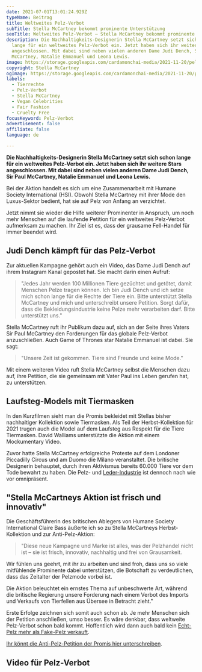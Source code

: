 ```yaml
---
date: 2021-07-01T13:01:24.929Z
typeName: Beitrag
title: Weltweites Pelz-Verbot
subTitle: Stella McCartney bekommt prominente Unterstützung
seoTitle: Weltweites Pelz-Verbot – Stella McCartney bekommt prominente Unterstützung
description: Die Nachhaltigkeits-Designerin Stella McCartney setzt sich schon
  lange für ein weltweites Pelz-Verbot ein. Jetzt haben sich ihr weitere Stars
  angeschlossen. Mit dabei sind neben vielen anderen Dame Judi Dench, Sir Paul
  McCartney, Natalie Emmanuel und Leona Lewis.
image: https://storage.googleapis.com/cardamonchai-media/2021-11-20/pelzverbot-stella-mccartney-jpg-imagine-a8a848_aa9b5b_1024_768/640.webp
copyright: Stella McCartney
ogImage: https://storage.googleapis.com/cardamonchai-media/2021-11-20/pelzverbot-stella-mccartney-fb-jpg-imagine-a8a848_aa9c59_1200_628/640.webp
labels:
  - Tierrechte
  - Pelz-Verbot
  - Stella McCartney
  - Vegan Celebrities
  - Fair Fashion
  - Cruelty Free
focusKeyword: Pelz-Verbot
advertisement: false
affiliate: false
language: de

---
```


**Die Nachhaltigkeits-Designerin Stella McCartney setzt sich schon lange für ein weltweites Pelz-Verbot ein. Jetzt haben sich ihr weitere Stars angeschlossen. Mit dabei sind neben vielen anderen Dame Judi Dench, Sir Paul McCartney, Natalie Emmanuel und Leona Lewis.**

Bei der Aktion handelt es sich um eine Zusammenarbeit mit Humane Society International (HSI). Obwohl Stella McCartney mit ihrer Mode den Luxus-Sektor bedient, hat sie auf Pelz von Anfang an verzichtet.

Jetzt nimmt sie wieder die Hilfe weiterer Prominenter in Anspruch, um noch mehr Menschen auf die laufende Petition für ein weltweites Pelz-Verbot aufmerksam zu machen. Ihr Ziel ist es, dass der grausame Fell-Handel für immer beendet wird.

## Judi Dench kämpft für das Pelz-Verbot

Zur aktuellen Kampagne gehört auch ein Video, das Dame Judi Dench auf ihrem Instagram Kanal gepostet hat. Sie macht darin einen Aufruf:

> "Jedes Jahr werden 100 Millionen Tiere gezüchtet und getötet, damit Menschen Pelze tragen können. Ich bin Judi Dench und ich setze mich schon lange für die Rechte der Tiere ein. Bitte unterstützt Stella McCartney und mich und unterschreibt unsere Petition. Sorgt dafür, dass die Bekleidungsindustrie keine Pelze mehr verarbeiten darf. Bitte unterstützt uns."

Stella McCartney ruft ihr Publikum dazu auf, sich an der Seite ihres Vaters Sir Paul McCartney den Forderungen für das globale Pelz-Verbot anzuschließen. Auch Game of Thrones star Natalie Emmanuel ist dabei. Sie sagt:

> "Unsere Zeit ist gekommen. Tiere sind Freunde und keine Mode."

Mit einem weiteren Video ruft Stella McCartney selbst die Menschen dazu auf, ihre Petition, die sie gemeinsam mit Vater Paul ins Leben gerufen hat, zu unterstützen.

## Laufsteg-Models mit Tiermasken

In den Kurzfilmen sieht man die Promis bekleidet mit Stellas bisher nachhaltiger Kollektion sowie Tiermasken. Als Teil der Herbst-Kollektion für 2021 trugen auch die Model auf dem Laufsteg aus Respekt für die Tiere Tiermasken. David Walliams unterstützte die Aktion mit einem Mockumentary Video.

Zuvor hatte Stella McCartney erfolgreiche Proteste auf dem Londoner Piccadilly Circus und am Duomo die Milano veranstaltet. Die britische Designerin behauptet, durch ihren Aktivismus bereits 60.000 Tiere vor dem Tode bewahrt zu haben. Die Pelz- und [Leder-Industrie](/2020/07/leder-pelz/) ist dennoch nach wie vor omnipräsent.

## "Stella McCartneys Aktion ist frisch und innovativ"

Die Geschäftsführerin des britischen Ablegers von Humane Society International Claire Bass äußerte ich so zu Stella McCartneys Herbst-Kollektion und zur Anti-Pelz-Aktion:

> "Diese neue Kampagne und Marke ist alles, was der Pelzhandel nicht ist – sie ist frisch, innovativ, nachhaltig und frei von Grausamkeit.

Wir fühlen uns geehrt, mit ihr zu arbeiten und sind froh, dass uns so viele mitfühlende Prominente dabei unterstützen, die Botschaft zu verdeutlichen, dass das Zeitalter der Pelzmode vorbei ist.

Die Aktion beleuchtet ein ernstes Thema auf unbeschwerte Art, während die britische Regierung unsere Forderung nach einem Verbot des Imports und Verkaufs von Tierfellen aus Übersee in Betracht zieht."

Erste Erfolge zeichnen sich somit auch schon ab. Je mehr Menschen sich der Petition anschließen, umso besser. Es wäre denkbar, dass weltweite Pelz-Verbot schon bald kommt. Hoffentlich wird dann auch bald kein [Echt-Pelz mehr als Fake-Pelz verkauft](/2014/11/fakepelz-echtpelz/).

[Ihr könnt die Anti-Pelz-Petition der Promis hier unterschreiben](https://action.hsi.org/page/72530/-/1?locale=en-US).

## Video für Pelz-Verbot

<YouTube id="uq15IVporAc" />
